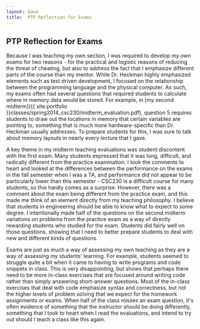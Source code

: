 ```yaml
---
layout: base
title:  PTP Reflection for Exams
---
```


PTP Reflection for Exams
------------------------
Because I was teaching my own section, I was required to develop my own exams for two reasons - for the practical and logistic reasons of reducing the threat of cheating, but also to address the fact that I emphasize different parts of the course than my mentor. While Dr. Heckman highly emphasized elements such as test driven development, I focused on the relationship between the programming language and the physical computer. As such, my exams often had several questions that required students to calculate where in memory data would be stored. For example, in [my second midterm]({{ site.portfolio }}classes/spring2014_csc230/midterm_evaluation.pdf), question 5 requires students to draw out the locations in memory that certain variables are pointing to, something that is much more hardware-specific than Dr. Heckman usually addresses. To prepare students for this, I was sure to talk about memory layouts in nearly every lecture that I gave.

A key theme in my midterm teaching evaluations was student discontent with the first exam. Many students expressed that it was long, difficult, and radically different from the practice examination. I took the comments to heart and looked at the differences between the performance on the exams in the fall semester when I was a TA, and performance did not appear to be particularly lower than this semester - CSC230 is a difficult course for many students, so this hardly comes as a surprise. However, there was a comment about the exam being different from the practice exam, and this made me think of an element directly from my teaching philosophy. I believe that students in engineering should be able to know what to expect to some degree. I intentionally made half of the questions on the second midterm variations on problems from the practice exam as a way of directly rewarding students who studied for the exam. Students did fairly well on those questions, showing that I need to better prepare students to deal with new and different kinds of questions.

Exams are just as much a way of assessing my own teaching as they are a way of assessing my students' learning. For example, students seemed to struggle quite a bit when it came to having to write programs and code snippets in class. This is very disappointing, but shows that perhaps there need to be more in-class exercises that are focused around writing code rather than simply answering short-answer questions. Most of the in-class exercises that deal with code emphasize syntax and correctness, but not the higher levels of problem solving that we expect for the homework assignments or exams. When half of the class misses an exam question, it's often evidence of something that the instructor should be doing differently, something that I took to heart when I read the evaluations, and intend to try out should I teach a class like this again.

